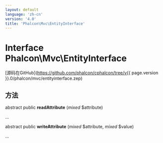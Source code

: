 ```yaml
---
layout: default
language: 'zh-cn'
version: '4.0'
title: 'Phalcon\Mvc\EntityInterface'
---
```


# Interface **Phalcon\Mvc\EntityInterface**

[源码在GitHub](https://github.com/phalcon/cphalcon/tree/v{{ page.version }}.0/phalcon/mvc/entityinterface.zep)

## 方法

abstract public **readAttribute** (*mixed* $attribute)

...

abstract public **writeAttribute** (*mixed* $attribute, *mixed* $value)

...